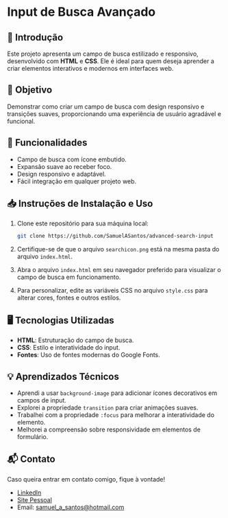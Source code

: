 # Input de Busca Avançado

## 📝 Introdução

Este projeto apresenta um campo de busca estilizado e responsivo, desenvolvido com **HTML** e **CSS**. Ele é ideal para quem deseja aprender a criar elementos interativos e modernos em interfaces web.

## 🎯 Objetivo

Demonstrar como criar um campo de busca com design responsivo e transições suaves, proporcionando uma experiência de usuário agradável e funcional.

## 🔧 Funcionalidades

- Campo de busca com ícone embutido.
- Expansão suave ao receber foco.
- Design responsivo e adaptável.
- Fácil integração em qualquer projeto web.

## 📥 Instruções de Instalação e Uso

1. Clone este repositório para sua máquina local:
   ```bash
   git clone https://github.com/SamuelASantos/advanced-search-input
   ```

2. Certifique-se de que o arquivo `searchicon.png` está na mesma pasta do arquivo `index.html`.

3. Abra o arquivo `index.html` em seu navegador preferido para visualizar o campo de busca em funcionamento.

4. Para personalizar, edite as variáveis CSS no arquivo `style.css` para alterar cores, fontes e outros estilos.

## 🖥️ Tecnologias Utilizadas

- **HTML**: Estruturação do campo de busca.
- **CSS**: Estilo e interatividade do input.
- **Fontes**: Uso de fontes modernas do Google Fonts.

## 💡 Aprendizados Técnicos

- Aprendi a usar `background-image` para adicionar ícones decorativos em campos de input.
- Explorei a propriedade `transition` para criar animações suaves.
- Trabalhei com a propriedade `:focus` para melhorar a interatividade do elemento.
- Melhorei a compreensão sobre responsividade em elementos de formulário.

## 📬 Contato

Caso queira entrar em contato comigo, fique à vontade!  
- [LinkedIn](https://www.linkedin.com/in/samuel-santos-784b18177/)  
- [Site Pessoal](https://www.samsantos.com.br)  
- Email: [samuel_a_santos@hotmail.com](mailto:samuel_a_santos@hotmail.com)
